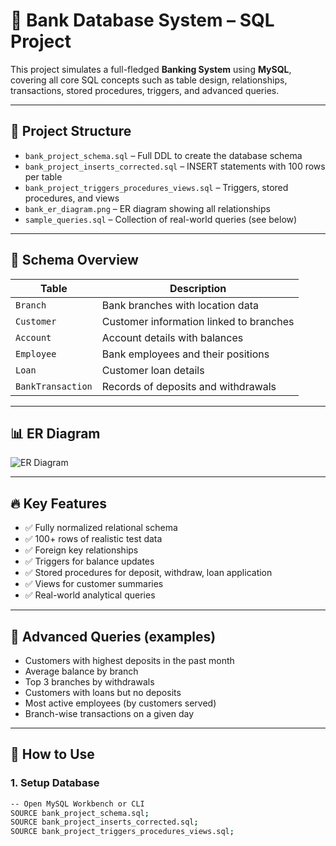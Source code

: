 # 🏦 Bank Database System – SQL Project

This project simulates a full-fledged **Banking System** using **MySQL**, covering all core SQL concepts such as table design, relationships, transactions, stored procedures, triggers, and advanced queries.

---

## 📁 Project Structure

- `bank_project_schema.sql` – Full DDL to create the database schema
- `bank_project_inserts_corrected.sql` – INSERT statements with 100 rows per table
- `bank_project_triggers_procedures_views.sql` – Triggers, stored procedures, and views
- `bank_er_diagram.png` – ER diagram showing all relationships
- `sample_queries.sql` – Collection of real-world queries (see below)

---

## 🧱 Schema Overview

| Table           | Description                                 |
|----------------|---------------------------------------------|
| `Branch`        | Bank branches with location data            |
| `Customer`      | Customer information linked to branches     |
| `Account`       | Account details with balances               |
| `Employee`      | Bank employees and their positions          |
| `Loan`          | Customer loan details                       |
| `BankTransaction` | Records of deposits and withdrawals       |

---

## 📊 ER Diagram

![ER Diagram](bank%20er%20diagram%20.png)

---

## 🔥 Key Features

- ✅ Fully normalized relational schema
- ✅ 100+ rows of realistic test data
- ✅ Foreign key relationships
- ✅ Triggers for balance updates
- ✅ Stored procedures for deposit, withdraw, loan application
- ✅ Views for customer summaries
- ✅ Real-world analytical queries

---

## 🧠 Advanced Queries (examples)

- Customers with highest deposits in the past month
- Average balance by branch
- Top 3 branches by withdrawals
- Customers with loans but no deposits
- Most active employees (by customers served)
- Branch-wise transactions on a given day

---

## 🚀 How to Use

### 1. Setup Database
```bash
-- Open MySQL Workbench or CLI
SOURCE bank_project_schema.sql;
SOURCE bank_project_inserts_corrected.sql;
SOURCE bank_project_triggers_procedures_views.sql;

